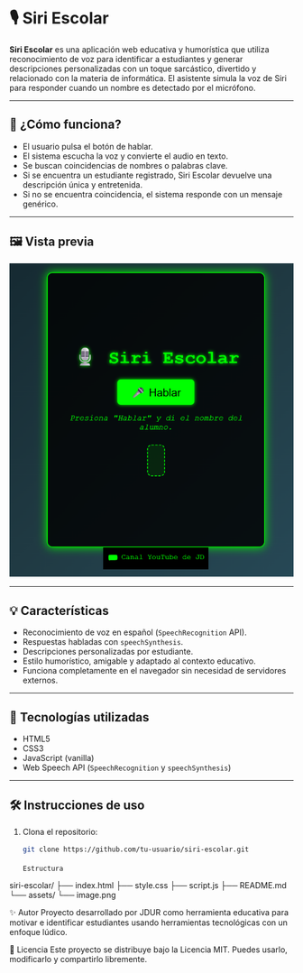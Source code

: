 # 🎙️ Siri Escolar

**Siri Escolar** es una aplicación web educativa y humorística que utiliza reconocimiento de voz para identificar a estudiantes y generar descripciones personalizadas con un toque sarcástico, divertido y relacionado con la materia de informática. El asistente simula la voz de Siri para responder cuando un nombre es detectado por el micrófono.

---

## 🧠 ¿Cómo funciona?

- El usuario pulsa el botón de hablar.
- El sistema escucha la voz y convierte el audio en texto.
- Se buscan coincidencias de nombres o palabras clave.
- Si se encuentra un estudiante registrado, Siri Escolar devuelve una descripción única y entretenida.
- Si no se encuentra coincidencia, el sistema responde con un mensaje genérico.

---

## 🖼️ Vista previa

![Captura de Siri Escolar](assets/image.png)

---

## 💡 Características

- Reconocimiento de voz en español (`SpeechRecognition` API).
- Respuestas habladas con `speechSynthesis`.
- Descripciones personalizadas por estudiante.
- Estilo humorístico, amigable y adaptado al contexto educativo.
- Funciona completamente en el navegador sin necesidad de servidores externos.

---

## 🚀 Tecnologías utilizadas

- HTML5
- CSS3
- JavaScript (vanilla)
- Web Speech API (`SpeechRecognition` y `speechSynthesis`)

---

## 🛠️ Instrucciones de uso

1. Clona el repositorio:

   ```bash
   git clone https://github.com/tu-usuario/siri-escolar.git

   Estructura
siri-escolar/
├── index.html
├── style.css
├── script.js
├── README.md
└── assets/
    └── image.png

✨ Autor
Proyecto desarrollado por JDUR como herramienta educativa para motivar e identificar estudiantes usando herramientas tecnológicas con un enfoque lúdico.

📄 Licencia
Este proyecto se distribuye bajo la Licencia MIT. Puedes usarlo, modificarlo y compartirlo libremente.